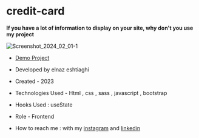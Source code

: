 # credit-card

**If you have a lot of information to display on your site, why don't you use my project**

![Screenshot_2024_02_01-1](https://github.com/elnaz-eshtiaghi/credit-card/assets/146030206/c1a46ec1-747d-4346-ab1f-87615e1bb895)
- [Demo Project](  https://elnaz-eshtiaghi.github.io/credit-card/)

- Developed by elnaz eshtiaghi

- Created - 2023

- Technologies Used - Html , css , sass , javascript , bootstrap

- Hooks Used : useState 

- Role - Frontend

- How to reach me : with my [instagram](https://www.instagram.com/elnaz_eshtiaghi) and [linkedin](https://www.linkedin.com/in/elnaz-eshtiaghi-936832290/)

